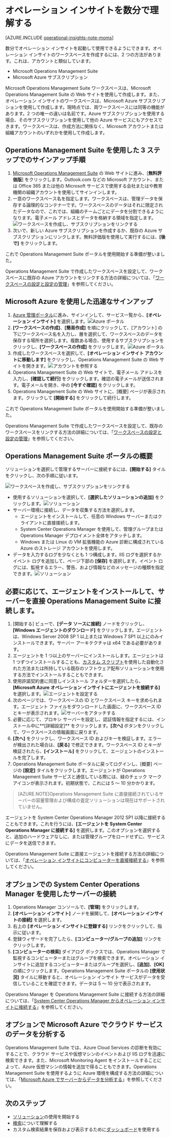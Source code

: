 <properties
    pageTitle="オペレーション インサイトを数分で理解する"
    description="数分でオペレーション インサイトを設定する方法"
    services="operational-insights"
    documentationCenter=""
    authors="bandersmsft"
    manager="jwhit"
    editor=""/>

<tags
    ms.service="operational-insights"
    ms.workload="operational-insights"
    ms.tgt_pltfrm="na"
    ms.devlang="na"
    ms.topic="get-started-article"
    ms.date="07/09/2015"
    ms.author="banders"/>

# オペレーション インサイトを数分で理解する


[AZURE.INCLUDE [operational-insights-note-moms](../../includes/operational-insights-note-moms.md)]

数分でオペレーション インサイトを起動して使用できるようにできます。オペレーション インサイトのワークスペースを作成するには、2 つの方法があります。これは、アカウントと類似しています。

- Microsoft Operations Management Suite
- Microsoft Azure サブスクリプション

Microsoft Operations Management Suite ワークスペースは、Microsoft Operations Management Suite の Web サイトを使用して作成します。また、オペレーション インサイトのワークスペースは、Microsoft Azure サブスクリプションを使用して作成します。現時点では、両ワークスペースには同等の機能があります。2 つの唯一の違いは名前です。Azure サブスクリプションを使用する場合、そのサブスクリプションを使用して他の Azure サービスにもアクセスできます。ワークスペースは、作成方法に関係なく、Microsoft アカウントまたは組織アカウントのいずれかを使用して作成します。

## Operations Management Suite を使用した 3 ステップでのサインアップ手順

1. [Microsoft Operations Management Suite](http://microsoft.com/oms) の Web サイトに進み、[**無料評価版**] をクリックします。Outlook.com などの Microsoft アカウント、または Office 365 または他の Microsoft サービスで使用する会社またはや教育機関の組織アカウントを使用してサインインします。
2. 一意のワークスペース名を指定します。ワークスペースは、管理データを保存する論理的なコンテナーです。ワークスペースのデータはそれに限定されたデータなので、これでは、組織のチームごとにデータを分割できるようになります。電子メール アドレスとデータを格納する領域を指定します。![ワークスペースを作成し、サブスクリプションをリンクする](./media/operational-insights-onboard-in-minutes/create-workspace-link-sub.png)
3. 次いで、新しい Azure サブスクリプションを作成するか、既存の Azure サブスクリプションにリンクします。無料評価版を使用して実行するには、**[後で]** をクリックします。

これで Operations Management Suite ポータルを使用開始する準備が整いました。

Operations Management Suite で作成したワークスペースを設定して、ワークスペースに既存の Azure アカウントをリンクする方法の詳細については、「[ワークスペースの設定と設定の管理](operational-insights-setup-workspace.md)」を参照してください。

## Microsoft Azure を使用した迅速なサインアップ

1. [Azure 管理ポータル](https://manage.windowsazure.com)に進み、サインインして、サービス一覧から、**[オペレーション インサイト]** を選択します。![Azure ポータル](./media/operational-insights-onboard-in-minutes/azure-portal-op-insights.png)
2. **[ワークスペースの作成]**、**[簡易作成]** を順にクリックして、[アカウント] の下にワークスペース名を入力し、層を選択して、ワークスペースのデータを保存する場所を選択します。複数ある場合、使用するサブスクリプションをクリックし、**[ワークスペースの作成]** をクリックします。![Azure ポータル](./media/operational-insights-onboard-in-minutes/quick-create.png)
3. 作成したワークスペースを選択して、**[オペレーション インサイト アカウントに移動します]** をクリックし、Operations Management Suite の Web サイトを開きます。![アカウントを参照する](./media/operational-insights-onboard-in-minutes/visit-account.png)
4. Operations Management Suite の Web サイトで、電子メール アドレスを入力し、**[確認して続行]** をクリックします。確認の電子メールが送信されます。電子メールを開き、中の **[今すぐ確認]** をクリックします。
5. Operations Management Suite の Web サイトに、[概要] ページが表示されます。クリックして **[開始する]** をクリックして続行します。

これで Operations Management Suite ポータルを使用開始する準備が整いました。

Operations Management Suite で作成したワークスペースを設定して、既存のワークスペースをリンクする方法の詳細については、「[ワークスペースの設定と設定の管理](operational-insights-setup-workspace.md)」を参照してください。

## Operations Management Suite ポータルの概要
ソリューションを選択して管理するサーバーに接続するには、**[開始する]** タイルをクリックし、次の手順に従います。

![ワークスペースを作成し、サブスクリプションをリンクする](./media/operational-insights-onboard-in-minutes/get-started.png)

- 使用するソリューションを選択して、**[選択したソリューションの追加]** をクリックします。![ソリューション](./media/operational-insights-onboard-in-minutes/solutions.png)
- サーバー環境に接続し、データを収集する方法を選択します。
    - エージェントをインストールして、任意の Windows サーバーまたはクライアントに直接接続します。
    - System Center Operations Manager を使用して、管理グループまたは Operations Manager デプロイメント全体をアタッチします。
    - Windows または Linux の VM 拡張機能の Azure 診断に構成されている Azure のストレージ アカウントを使用します。
- データを入力するログを少なくとも 1 つ構成します。IIS ログを選択するかイベント ログを追加して、ページ下部の **[保存]** を選択します。イベント ログには、監視するエラー、警告、および情報などのメッセージの種類を指定できます。![ソリューション](./media/operational-insights-onboard-in-minutes/logs.png)

## 必要に応じて、エージェントをインストールして、サーバーを直接 Operations Management Suite に接続します。
1. [開始する] ビューで、**[データ ソースに接続]** ノードをクリックし、**[Windows エージェントのダウンロード]** をクリックします。エージェントは、Windows Server 2008 SP 1 以上または Windows 7 SP1 以上にのみインストールできます。サーバー アーキテクチャは x64 である必要があります。
2. エージェントを 1 つ以上のサーバーにインストールします。エージェントは 1 つずつインストールすることも、[カスタム スクリプト](operational-insights-direct-agent.md#configure-the-microsoft-monitoring-agent-optional)を使用した自動化された方法または所持している既存のソフトウェア配布ソリューションを使用する方法でインストールすることもできます。
3. 使用許諾契約書に同意しインストール フォルダーを選択したら、**[Microsoft Azure オペレーション インサイトにエージェントを接続する]** を選択します。![エージェントを設定する](./media/operational-insights-onboard-in-minutes/agent.png)
4. 次のページでは、ワークスペースの ID とワークスペース キーを求められます。エージェント ファイルをダウンロードした画面に、ワークスペース ID とキーが表示されます。![サーバーをアタッチする](./media/operational-insights-onboard-in-minutes/key.png)
5. 必要に応じて、プロキシ サーバーを設定し、認証情報を指定するには、インストール中に**[詳細設定]** をクリックします。**[次へ]** ボタンをクリックして、ワークスペースの情報画面に戻ります。
6. **[次へ]** をクリックし、ワークスペース ID およびキーを検証します。エラーが検出された場合は、**[戻る]** で修正できます。ワークスペース ID とキーが検証されたら、**[インストール]** をクリックして、エージェントのインストールを完了します。
7. Operations Management Suite ポータルに戻ってログインし、[概要] ページの **[設定]** タイルをクリックします。エージェントが Operations Management Suite サービスと通信している際には、緑のチェック マーク アイコンが表示されます。初期状態で、これには 5 ～ 10 分かかります。

> [AZURE.NOTE]Operations Management Suite に直接接続されているサーバーの容量管理および構成の査定ソリューションは現在はサポートされていません。

エージェントを System Center Operations Manager 2012 SP1 以降に接続することもできます。これを行うには、**[エージェントを System Center Operations Manager に接続する]** を選択します。このオプションを選択すると、追加のハードウェアなしに、または管理グループをロードせずに、サービスにデータを送信できます。

Operations Management Suite に直接エージェントを接続する方法の詳細については、「[オペレーション インサイトにコンピューターを直接接続する](operational-insights-direct-agent.md)」を参照してください。

## オプションでの System Center Operations Manager を使用したサーバーの接続

1. Operations Manager コンソールで、**[管理]** をクリックします。
2. **[オペレーション インサイト]** ノードを展開して、**[オペレーション インサイトの接続]** を選択します。
3. 右上の **[オペレーション インサイトに登録する]** リンクをクリックして、指示に従います。
4. 登録ウィザードを完了したら、**[コンピューター/グループの追加]** リンクをクリックします。
5. **[コンピューターの検索]** ダイアログ ボックスでは、Operations Manager で監視するコンピューターまたはグループを検索できます。オペレーション インサイトに追加するコンピューターまたはグループを選択し、**[追加]**、**[OK]** の順にクリックします。Operations Management Suite ポータルの **[使用状況]** タイルに移動すると、オペレーション インサイト サービスがデータを受信していることを確認できます。データは 5 ～ 10 分で表示されます。

Operations Manager を Operations Management Suite に接続する方法の詳細については、「[System Center Operations Manager からオペレーション インサイトに接続する](operational-insights-connect-scom.md)」を参照してください。

## オプションで Microsoft Azure でクラウド サービスのデータを分析する

Operations Management Suite では、Azure Cloud Services の診断を有効にすることで、クラウド サービスや仮想マシンのイベントおよび IIS ログを迅速に検索できます。また、Microsoft Monitoring Agent をインストールすることによって、Azure 仮想マシンの情報を追加で得ることもできます。Operations Management Suite を使用するように Azure 環境を構成する方法の詳細については、「[Microsoft Azure でサーバーからデータを分析する](operational-insights-analyze-data-azure.md)」を参照してください。


## 次のステップ
- [ソリューション](operational-insights-solutions.md)の使用を開始する
- [検索](operational-insights-search.md)について理解する
- カスタム検索結果を保存および表示するために[ダッシュボード](operational-insights-use-dashboards.md)を使用する

<!---HONumber=July15_HO4-->